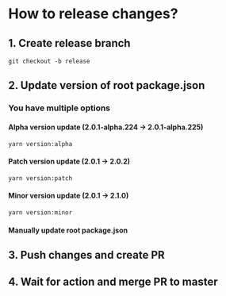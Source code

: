 # How to release changes?

## 1. Create release branch

`git checkout -b release`

## 2. Update version of root package.json

### You have multiple options

#### Alpha version update (2.0.1-alpha.224 -> 2.0.1-alpha.225)

`yarn version:alpha`

#### Patch version update (2.0.1 -> 2.0.2)

`yarn version:patch`

#### Minor version update (2.0.1 -> 2.1.0)

`yarn version:minor`

#### Manually update root package.json

## 3. Push changes and create PR

## 4. Wait for action and merge PR to master
